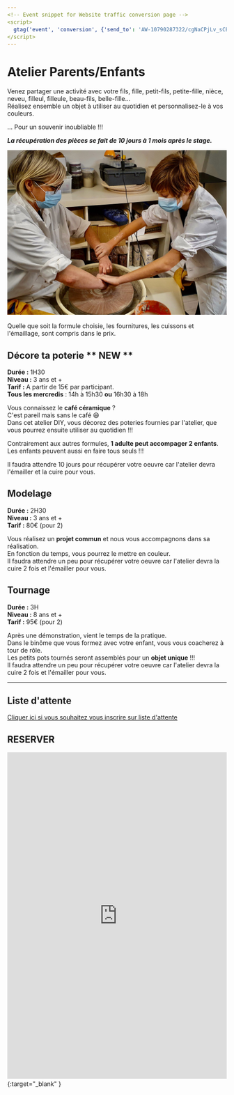 ```yaml
---
<!-- Event snippet for Website traffic conversion page -->
<script>
  gtag('event', 'conversion', {'send_to': 'AW-10790287322/cgNaCPjLv_sCENrvmpko'});
</script>
---
```

# Atelier Parents/Enfants
Venez partager une activité avec votre fils, fille, petit-fils, petite-fille, nièce, neveu, filleul, filleule, beau-fils, belle-fille...  
Réalisez ensemble un objet à utiliser au quotidien et personnalisez-le à vos couleurs.  

... Pour un souvenir inoubliable !!!  


**_La récupération des pièces se fait de 10 jours à 1 mois après le stage._**

<img src="/images/parents-enfants-tournage-stages-poterie-fansdeterre-ceramique-colombes-paris.jpeg" class="image-horiz">

Quelle que soit la formule choisie, les fournitures, les cuissons et l'émaillage, sont compris dans le prix.

## Décore ta poterie ** NEW **  
**Durée :** 1H30  
**Niveau :** 3 ans et +  
**Tarif :** A partir de 15€ par participant.     
**Tous les mercredis** : 14h à 15h30 **ou** 16h30 à 18h  


Vous connaissez le **café céramique** ?  
C'est pareil mais sans le café 😄  
Dans cet atelier DIY, vous décorez des poteries fournies par l'atelier, que vous pourrez ensuite utiliser au quotidien !!!  
  
  
Contrairement aux autres formules, **1 adulte peut accompager 2 enfants**. Les enfants peuvent aussi en faire tous seuls !!!    

Il faudra attendre 10 jours pour récupérer votre oeuvre car l'atelier devra l'émailler et la cuire pour vous. 
  
  
## Modelage  
**Durée :** 2H30  
**Niveau :** 3 ans et +  
**Tarif :** 80€ (pour 2)  
  
Vous réalisez un **projet commun** et nous vous accompagnons dans sa réalisation.  
En fonction du temps, vous pourrez le mettre en couleur.  
Il faudra attendre un peu pour récupérer votre oeuvre car l'atelier devra la cuire 2 fois et l'émailler pour vous.

## Tournage  
**Durée :** 3H  
**Niveau :** 8 ans et +  
**Tarif :** 95€ (pour 2)  
  
Après une démonstration, vient le temps de la pratique.   
Dans le binôme que vous formez avec votre enfant, vous vous coacherez à tour de rôle.  
Les petits pots tournés seront assemblés pour un **objet unique** !!!  
Il faudra attendre un peu pour récupérer votre oeuvre car l'atelier devra la cuire 2 fois et l'émailler pour vous.    
  

---
## Liste d'attente
[Cliquer ici si vous souhaitez vous inscrire sur liste d'attente](https://docs.google.com/forms/d/e/1FAIpQLScDnAGxa7UlusJ0sVcahW_FnYDXCc4BQsAE5W8vGXzb9_z4pg/viewform?entry.1318731939&entry.625861564&entry.1682638982&entry.1661862399&entry.635975601)  

## RESERVER  

<iframe id="haWidget" allowtransparency="true" scrolling="auto" src="https://www.helloasso.com/associations/fans-de-terre/evenements/stages-parents-enfants-2021-2022/widget" style="width: 100%; height: 750px; border: none;"></iframe>{:target="_blank" }  


